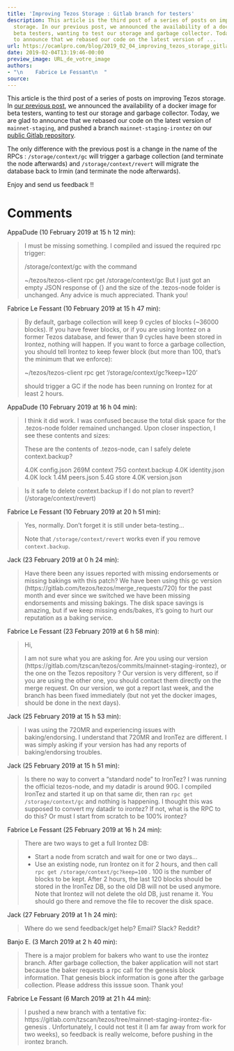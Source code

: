 ```yaml
---
title: 'Improving Tezos Storage : Gitlab branch for testers'
description: This article is the third post of a series of posts on improving Tezos
  storage. In our previous post, we announced the availability of a docker image for
  beta testers, wanting to test our storage and garbage collector. Today, we are glad
  to announce that we rebased our code on the latest version of ...
url: https://ocamlpro.com/blog/2019_02_04_improving_tezos_storage_gitlab_branch_for_testers
date: 2019-02-04T13:19:46-00:00
preview_image: URL_de_votre_image
authors:
- "\n    Fabrice Le Fessant\n  "
source:
---
```


<p>This article is the third post of a series of posts on improving Tezos
storage. In <a href="http://ocamlpro.com/2019/01/30/improving-tezos-storage-update-and-beta-testing/">our previous
post</a>,
we announced the availability of a docker image for beta testers,
wanting to test our storage and garbage collector. Today, we are glad
to announce that we rebased our code on the latest version of
<code>mainnet-staging</code>, and pushed a branch <code>mainnet-staging-irontez</code> on our
<a href="https://gitlab.com/tzscan/tezos/commits/mainnet-staging-irontez">public Gitlab
repository</a>.</p>
<p>The only difference with the previous post is a change in the name of
the RPCs : <code>/storage/context/gc</code> will trigger a garbage collection
(and terminate the node afterwards) and <code>/storage/context/revert</code> will
migrate the database back to Irmin (and terminate the node
afterwards).</p>
<p>Enjoy and send us feedback !!</p>
<h1>Comments</h1>
<p>AppaDude (10 February 2019 at 15 h 12 min):</p>
<blockquote>
<p>I must be missing something. I compiled and issued the required rpc trigger:</p>
<p>/storage/context/gc with the command</p>
<p>~/tezos/tezos-client rpc get /storage/context/gc
But I just got an empty JSON response of {} and the size of the .tezos-node folder is unchanged. Any advice is much appreciated.
Thank you!</p>
</blockquote>
<p>Fabrice Le Fessant (10 February 2019 at 15 h 47 min):</p>
<blockquote>
<p>By default, garbage collection will keep 9 cycles of blocks (~36000 blocks). If you have fewer blocks, or if you are using Irontez on a former Tezos database, and fewer than 9 cycles have been stored in Irontez, nothing will happen. If you want to force a garbage collection, you should tell Irontez to keep fewer block (but more than 100, that&rsquo;s the minimum that we enforce):</p>
<p>~/tezos/tezos-client rpc get &lsquo;/storage/context/gc?keep=120&rsquo;</p>
<p>should trigger a GC if the node has been running on Irontez for at least 2 hours.</p>
</blockquote>
<p>AppaDude (10 February 2019 at 16 h 04 min):</p>
<blockquote>
<p>I think it did work. I was confused because the total disk space for the .tezos-node folder remained unchanged. Upon closer inspection, I see these contents and sizes:</p>
<p>These are the contents of .tezos-node, can I safely delete context.backup?</p>
<p>4.0K config.json
269M context
75G context.backup
4.0K identity.json
4.0K lock
1.4M peers.json
5.4G store
4.0K version.json</p>
</blockquote>
<blockquote>
<p>Is it safe to delete context.backup if I do not plan to revert? (/storage/context/revert)</p>
</blockquote>
<p>Fabrice Le Fessant (10 February 2019 at 20 h 51 min):</p>
<blockquote>
<p>Yes, normally. Don&rsquo;t forget it is still under beta-testing&hellip;</p>
<p>Note that <code>/storage/context/revert</code> works even if you remove <code>context.backup</code>.</p>
</blockquote>
<p>Jack (23 February 2019 at 0 h 24 min):</p>
<blockquote>
<p>Have there been any issues reported with missing endorsements or missing bakings with this patch? We have been using this gc version (https://gitlab.com/tezos/tezos/merge_requests/720) for the past month and ever since we switched we have been missing endorsements and missing bakings. The disk space savings is amazing, but if we keep missing ends/bakes, it&rsquo;s going to hurt our reputation as a baking service.</p>
</blockquote>
<p>Fabrice Le Fessant (23 February 2019 at 6 h 58 min):</p>
<blockquote>
<p>Hi,</p>
<p>I am not sure what you are asking for. Are you using our version (https://gitlab.com/tzscan/tezos/commits/mainnet-staging-irontez), or the one on the Tezos repository ? Our version is very different, so if you are using the other one, you should contact them directly on the merge request. On our version, we got a report last week, and the branch has been fixed immediately (but not yet the docker images, should be done in the next days).</p>
</blockquote>
<p>Jack (25 February 2019 at 15 h 53 min):</p>
<blockquote>
<p>I was using the 720MR and experiencing issues with baking/endorsing. I understand that 720MR and IronTez are different. I was simply asking if your version has had any reports of baking/endorsing troubles.</p>
</blockquote>
<p>Jack (25 February 2019 at 15 h 51 min):</p>
<blockquote>
<p>Is there no way to convert a &ldquo;standard node&rdquo; to IronTez? I was running the official tezos-node, and my datadir is around 90G. I compiled IronTez and started it up on that same dir, then ran <code>rpc get /storage/context/gc</code> and nothing is happening. I thought this was supposed to convert my datadir to irontez? If not, what is the RPC to do this? Or must I start from scratch to be 100% irontez?</p>
</blockquote>
<p>Fabrice Le Fessant (25 February 2019 at 16 h 24 min):</p>
<blockquote>
<p>There are two ways to get a full Irontez DB:</p>
<ul>
<li>Start a node from scratch and wait for one or two days&hellip;
</li>
<li>Use an existing node, run Irontez on it for 2 hours, and then call <code>rpc get /storage/context/gc?keep=100</code> . 100 is the number of blocks to be kept. After 2 hours, the last 120 blocks should be stored in the IronTez DB, so the old DB will not be used anymore. Note that Irontez will not delete the old DB, just rename it. You should go there and remove the file to recover the disk space.
</li>
</ul>
</blockquote>
<p>Jack (27 February 2019 at 1 h 24 min):</p>
<blockquote>
<p>Where do we send feedback/get help? Email? Slack? Reddit?</p>
</blockquote>
<p>Banjo E. (3 March 2019 at 2 h 40 min):</p>
<blockquote>
<p>There is a major problem for bakers who want to use the irontez branch. After garbage collection, the baker application will not start because the baker requests a rpc call for the genesis block information. That genesis block information is gone after the garbage collection. Please address this isssue soon. Thank you!</p>
</blockquote>
<p>Fabrice Le Fessant (6 March 2019 at 21 h 44 min):</p>
<blockquote>
<p>I pushed a new branch with a tentative fix: https://gitlab.com/tzscan/tezos/tree/mainnet-staging-irontez-fix-genesis . Unfortunately, I could not test it (I am far away from work for two weeks), so feedback is really welcome, before pushing in the irontez branch.</p>
</blockquote>

